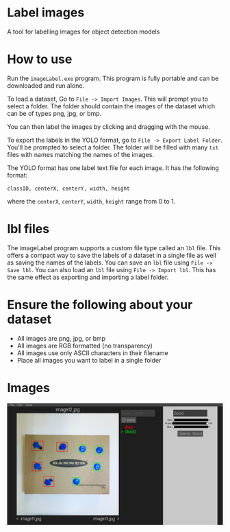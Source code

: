 # Label images

A tool for labelling images for object detection models

# How to use

Run the `imageLabel.exe` program. This program is fully portable and can be downloaded and run alone.

To load a dataset, Go to `File -> Import Images`. This will prompt you to select a folder. The folder should contain the images of the dataset which can be of types png, jpg, or bmp.

You can then label the images by clicking and dragging with the mouse.

To export the labels in the YOLO format, go to `File -> Export Label Folder`. You'll be prompted to select a folder. The folder will be filled with many `txt` files with names matching the names of the images.

The YOLO format has one label text file for each image. It has the following format:
```
classID, centerX, centerY, width, height
```

where the `centerX`, `centerY`, `width`, `height` range from 0 to 1.

# lbl files

The imageLabel program supports a custom file type called an `lbl` file. This offers a compact way to save the labels of a dataset in a single file as well as saving the names of the labels. You can save an `lbl` file using `File -> Save lbl`. You can also load an `lbl` file using `File -> Import lbl`. This has the same effect as exporting and importing a label folder.

# Ensure the following about your dataset

- All images are png, jpg, or bmp
- All images are RGB formatted (no transparency)
- All images use only ASCII characters in their filename
- Place all images you want to label in a single folder

# Images

![exampleImage](images/example.png)